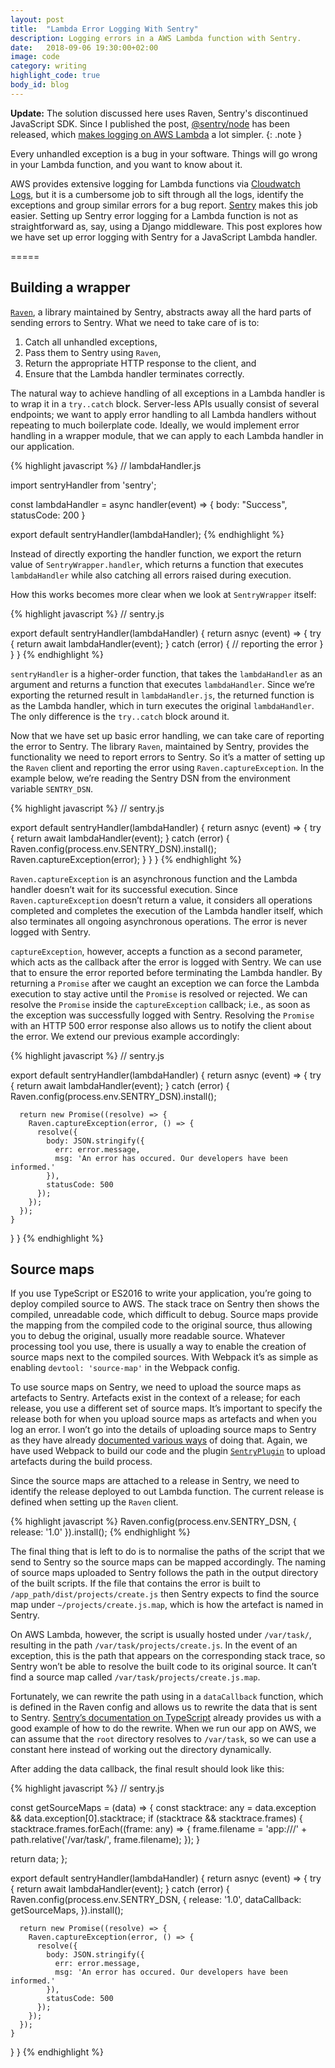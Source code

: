 ```yaml
---
layout: post
title:  "Lambda Error Logging With Sentry"
description: Logging errors in a AWS Lambda function with Sentry.
date:   2018-09-06 19:30:00+02:00
image: code
category: writing
highlight_code: true
body_id: blog
---
```


**Update:** The solution discussed here uses Raven, Sentry's discontinued JavaScript SDK. Since I published the post, [@sentry/node](https://www.npmjs.com/package/@sentry/node) has been released, which [makes logging on AWS Lambda](https://web.archive.org/web/20200226072641/https://docs.sentry.io/platforms/node/serverless/) a lot simpler.
{: .note }

Every unhandled exception is a bug in your software. Things will go wrong in your Lambda function, and you want to know about it.

AWS provides extensive logging for Lambda functions via [Cloudwatch Logs](https://docs.aws.amazon.com/AmazonCloudWatch/latest/logs/WhatIsCloudWatchLogs.html), but it is a cumbersome job to sift through all the logs, identify the exceptions and group similar errors for a bug report. [Sentry](https://sentry.io/) makes this job easier. Setting up Sentry error logging for a Lambda function is not as straightforward as, say, using a Django middleware. This post explores how we have set up error logging with Sentry for a JavaScript Lambda handler.

=====

## Building a wrapper
[`Raven`](https://github.com/getsentry/sentry-javascript), a library maintained by Sentry, abstracts away all the hard parts of sending errors to Sentry. What we need to take care of is to:

1. Catch all unhandled exceptions,
2. Pass them to Sentry using `Raven`,
3. Return the appropriate HTTP response to the client, and
4. Ensure that the Lambda handler terminates correctly.

The natural way to achieve handling of all exceptions in a Lambda handler is to wrap it in a `try..catch` block. Server-less APIs usually consist of several endpoints; we want to apply error handling to all Lambda handlers without repeating to much boilerplate code. Ideally, we would implement error handling in a wrapper module, that we can apply to each Lambda handler in our application.

{% highlight javascript %}
// lambdaHandler.js

import sentryHandler from 'sentry';

const lambdaHandler = async handler(event) => {
  body: "Success",
  statusCode: 200
}

export default sentryHandler(lambdaHandler);
{% endhighlight %}

Instead of directly exporting the handler function, we export the return value of `SentryWrapper.handler`, which returns a function that executes  `lambdaHandler` while also catching all errors raised during execution.

How this works becomes more clear when we look at  `SentryWrapper` itself:

{% highlight javascript %}
// sentry.js

export default sentryHandler(lambdaHandler) {
  return asnyc (event) => {
    try {
      return await lambdaHandler(event);
    } catch (error) {
      // reporting the error
    }
  }
}
{% endhighlight %}

`sentryHandler`  is a higher-order function, that takes the  `lambdaHandler` as an argument and returns a function that executes `lambdaHandler`. Since we’re exporting the returned result in `lambdaHandler.js`, the returned function is as the Lambda handler, which in turn executes the original `lambdaHandler`. The only difference is the `try..catch` block around it.

Now that we have set up basic error handling, we can take care of reporting the error to Sentry. The library `Raven`, maintained by Sentry, provides the functionality we need to report errors to Sentry. So it’s a matter of setting up the `Raven` client and reporting the error using `Raven.captureException`. In the example below, we’re reading the Sentry DSN from the environment variable `SENTRY_DSN`.

{% highlight javascript %}
// sentry.js

export default sentryHandler(lambdaHandler) {
  return asnyc (event) => {
    try {
      return await lambdaHandler(event);
    } catch (error) {
      Raven.config(process.env.SENTRY_DSN).install();
      Raven.captureException(error);
    }
  }
}
{% endhighlight %}

`Raven.captureException` is an asynchronous function and the Lambda handler doesn’t wait for its successful execution. Since `Raven.captureException` doesn’t return a value, it considers all operations completed and completes the execution of the Lambda handler itself, which also terminates all ongoing asynchronous operations. The error is never logged with Sentry.

`captureException`, however, accepts a function as a second parameter, which acts as the callback after the error is logged with Sentry. We can use that to ensure the error reported before terminating the Lambda handler. By returning a `Promise` after we caught an exception we can force the Lambda execution to stay active until the `Promise` is resolved or rejected. We can resolve the `Promise` inside the `captureException` callback; i.e., as soon as the exception was successfully logged with Sentry. Resolving the `Promise` with an HTTP 500 error response also allows us to notify the client about the error. We extend our previous example accordingly:

{% highlight javascript %}
// sentry.js

export default sentryHandler(lambdaHandler) {
  return asnyc (event) => {
    try {
      return await lambdaHandler(event);
    } catch (error) {
      Raven.config(process.env.SENTRY_DSN).install();

      return new Promise((resolve) => {
        Raven.captureException(error, () => {
          resolve({
            body: JSON.stringify({
              err: error.message,
              msg: 'An error has occured. Our developers have been informed.'
            }),
            statusCode: 500
          });
        });
      });
    }
  }
}
{% endhighlight %}

## Source maps
If you use TypeScript or ES2016 to write your application, you’re going to deploy compiled source to AWS. The stack trace on Sentry then shows the compiled, unreadable code, which difficult to debug. Source maps provide the mapping from the compiled code to the original source, thus allowing you to debug the original, usually more readable source. Whatever processing tool you use, there is usually a way to enable the creation of source maps next to the compiled sources. With Webpack it’s as simple as enabling `devtool: 'source-map'` in the Webpack config.

To use source maps on Sentry, we need to upload the source maps as artefacts to Sentry. Artefacts exist in the context of a release; for each release, you use a different set of source maps. It’s important to specify the release both for when you upload source maps as artefacts and when you log an error. I won’t go into the details of uploading source maps to Sentry as they have already [documented various ways](https://web.archive.org/web/20180921192443/https://docs.sentry.io/clients/javascript/sourcemaps/) of doing that. Again, we have used Webpack to build our code and the plugin  [`SentryPlugin`](https://github.com/getsentry/sentry-webpack-plugin) to upload artefacts during the build process.

Since the source maps are attached to a release in Sentry, we need to identify the release deployed to out Lambda function. The current release is defined when setting up the `Raven` client.

{% highlight javascript %}
Raven.config(process.env.SENTRY_DSN, {
  release: '1.0'
}).install();
{% endhighlight %}

The final thing that is left to do is to normalise the paths of the script that we send to Sentry so the source maps can be mapped accordingly. The naming of source maps uploaded to Sentry follows the path in the output directory of the built scripts. If the file that contains the error is built to `/app_path/dist/projects/create.js` then Sentry expects to find the source map under `~/projects/create.js.map`, which is how the artefact is named in Sentry.

On AWS Lambda, however, the script is usually hosted under `/var/task/`, resulting in the path `/var/task/projects/create.js`. In the event of an exception, this is the path that appears on the corresponding stack trace, so Sentry won’t be able to resolve the built code to its original source. It can’t find a source map called `/var/task/projects/create.js.map`.

Fortunately, we can rewrite the path using in a `dataCallback` function, which is defined in the Raven config and allows us to rewrite the data that is sent to Sentry. [Sentry’s documentation on TypeScript](https://web.archive.org/web/20190316231952/https://docs.sentry.io/clients/node/typescript/) already provides us with a good example of how to do the rewrite. When we run our app on AWS, we can assume that the `root` directory resolves to `/var/task`, so we can use a constant here instead of working out the directory dynamically.

After adding the data callback, the final result should look like this:

{% highlight javascript %}
// sentry.js

const getSourceMaps = (data) => {
  const stacktrace: any = data.exception && data.exception[0].stacktrace;
  if (stacktrace && stacktrace.frames) {
    stacktrace.frames.forEach((frame: any) => {
      frame.filename = 'app:///' + path.relative('/var/task/', frame.filename);
    });
  }

  return data;
};

export default sentryHandler(lambdaHandler) {
  return asnyc (event) => {
    try {
      return await lambdaHandler(event);
    } catch (error) {
      Raven.config(process.env.SENTRY_DSN, {
        release: '1.0',
        dataCallback: getSourceMaps,
      }).install();

      return new Promise((resolve) => {
        Raven.captureException(error, () => {
          resolve({
            body: JSON.stringify({
              err: error.message,
              msg: 'An error has occured. Our developers have been informed.'
            }),
            statusCode: 500
          });
        });
      });
    }
  }
}
{% endhighlight %}
